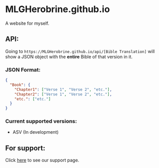 # MLGHerobrine.github.io
A website for myself.

## API:
Going to `https://MLGHerobrine.github.io/api/[Bible Translation]` will show a JSON object with the **entire** Bible of that version in it.
### JSON Format:
```json
{
  "Book": {
    "Chapter1": ["Verse 1", "Verse 2", "etc."],
    "Chapter2": ["Verse 1", "Verse 2", "etc."],
    "etc.": ["etc."]
  }
}
```
### Current supported versions:
- ASV (In development)

## For support:
Click [here](https:MLGHerobrine.github.io/support) to see our support page.
